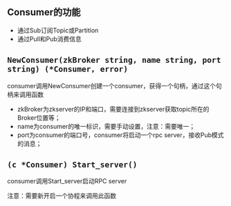 ## Consumer的功能
- 通过Sub订阅Topic或Partition
- 通过Pull和Pub消费信息

## `NewConsumer(zkBroker string, name string, port string) (*Consumer, error)`
consumer调用NewConsumer创建一个consumer，获得一个句柄，通过这个句柄来调用函数
- zkBroker为zkserver的IP和端口，需要连接到zkserver获取topic所在的Broker位置等；
- name为consumer的唯一标识，需要手动设置，注意：需要唯一；
- port为consumer的端口号，consumer将启动一个rpc server，接收Pub模式的消息；

## `(c *Consumer) Start_server()`
consumer调用Start_server启动RPC server

注意：需要新开启一个协程来调用此函数